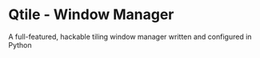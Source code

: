 # Qtile - Window Manager

A full-featured, hackable tiling window manager written and configured in Python